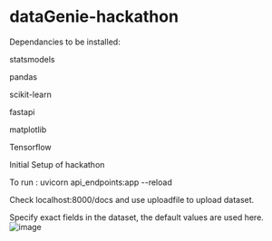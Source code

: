 # dataGenie-hackathon

Dependancies to be installed:

statsmodels

pandas

scikit-learn

fastapi

matplotlib

Tensorflow

Initial Setup of hackathon

To run : uvicorn api_endpoints:app --reload

Check localhost:8000/docs and use uploadfile to upload dataset. 

Specify exact fields in the dataset, the default values are used here.
![image](https://user-images.githubusercontent.com/76225835/224473187-2c3dec1b-d9c6-47d3-b889-b65b5c317c5b.png)


